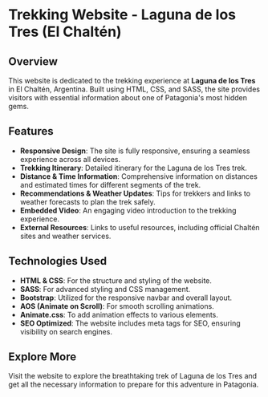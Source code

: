 # Trekking Website - Laguna de los Tres (El Chaltén)

## Overview

This website is dedicated to the trekking experience at **Laguna de los Tres** in El Chaltén, Argentina. Built using HTML, CSS, and SASS, the site provides visitors with essential information about one of Patagonia's most hidden gems.

## Features

- **Responsive Design**: The site is fully responsive, ensuring a seamless experience across all devices.
- **Trekking Itinerary**: Detailed itinerary for the Laguna de los Tres trek.
- **Distance & Time Information**: Comprehensive information on distances and estimated times for different segments of the trek.
- **Recommendations & Weather Updates**: Tips for trekkers and links to weather forecasts to plan the trek safely.
- **Embedded Video**: An engaging video introduction to the trekking experience.
- **External Resources**: Links to useful resources, including official Chaltén sites and weather services.

## Technologies Used

- **HTML & CSS**: For the structure and styling of the website.
- **SASS**: For advanced styling and CSS management.
- **Bootstrap**: Utilized for the responsive navbar and overall layout.
- **AOS (Animate on Scroll)**: For smooth scrolling animations.
- **Animate.css**: To add animation effects to various elements.
- **SEO Optimized**: The website includes meta tags for SEO, ensuring visibility on search engines.

## Explore More

Visit the website to explore the breathtaking trek of Laguna de los Tres and get all the necessary information to prepare for this adventure in Patagonia.

